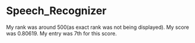 # Speech_Recognizer
My rank was around 500(as exact rank was not being displayed).
My score was 0.80619.
My entry was 7th for this score.
